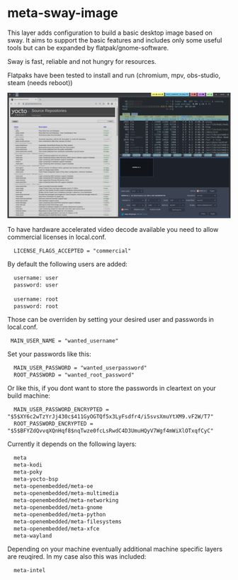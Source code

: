 # meta-sway-image

This layer adds configuration to build a basic desktop image based on sway.
It aims to support the basic features and includes only some useful tools but can
be expanded by flatpak/gnome-software.

Sway is fast, reliable and not hungry for resources.

Flatpaks have been tested to install and run (chromium, mpv, obs-studio, steam (needs reboot))

![Screenshot](https://github.com/MarkusVolk/meta-sway-image/blob/master/Screenshot.jpg?raw=true)

To have hardware accelerated video decode available you need to allow commercial licenses in local.conf.

```
  LICENSE_FLAGS_ACCEPTED = "commercial"
```
By default the following users are added:

```
  username: user
  password: user

  username: root
  password: root
```

Those can be overriden by setting your desired user and passwords in local.conf.

 ```
  MAIN_USER_NAME = "wanted_username"
```

Set your passwords like this:

```
  MAIN_USER_PASSWORD = "wanted_userpassword"
  ROOT_PASSWORD = "wanted_root_password"
```

Or like this, if you dont want to store the passwords in cleartext on your build machine:

```
  MAIN_USER_PASSWORD_ENCRYPTED = "$5$XY6c2wTzYrJj430c$411GyOGTQf5x3LyFsdfr4/i5svsXmuYtXM9.vF2W/T7"
  ROOT_PASSWORD_ENCRYPTED = "$5$BFYZdQvvqXQnHqf8$nqTwze0fcLsRwdC4D3UmuHQyV7Wgf4mWiXlOTxqfCyC"
```

Currently it depends on the following layers:

```
  meta
  meta-kodi
  meta-poky
  meta-yocto-bsp
  meta-openembedded/meta-oe
  meta-openembedded/meta-multimedia
  meta-openembedded/meta-networking
  meta-openembedded/meta-gnome
  meta-openembedded/meta-python
  meta-openembedded/meta-filesystems
  meta-openembedded/meta-xfce
  meta-wayland
```

Depending on your machine eventually additional machine specific layers are reuqired.
In my case also this was included:


```
  meta-intel
```
